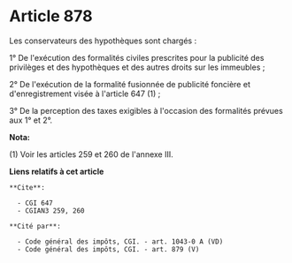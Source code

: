 # Article 878

Les conservateurs des hypothèques sont chargés :

1° De l'exécution des formalités civiles prescrites pour la publicité des privilèges et des hypothèques et des autres droits
sur les immeubles ;

2° De l'exécution de la formalité fusionnée de publicité foncière et d'enregistrement visée à l'article 647 (1) ;

3° De la perception des taxes exigibles à l'occasion des formalités prévues aux 1° et 2°.

**Nota:**

(1) Voir les articles 259 et 260 de l'annexe III.

**Liens relatifs à cet article**

	**Cite**:

	  - CGI 647
	  - CGIAN3 259, 260

	**Cité par**:

	  - Code général des impôts, CGI. - art. 1043-0 A (VD)
	  - Code général des impôts, CGI. - art. 879 (V)
